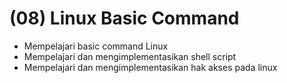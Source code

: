 # (08) Linux Basic Command

- Mempelajari basic command Linux
- Mempelajari dan mengimplementasikan shell script
- Mempelajari dan mengimplementasikan hak akses pada linux